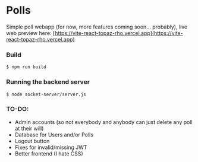 # Polls

Simple poll webapp (for now, more features coming soon... probably), live web preview here: [https://vite-react-topaz-rho.vercel.app](https://vite-react-topaz-rho.vercel.app)

### Build
```shell
$ npm run build
```

### Running the backend server
```shell
$ node socket-server/server.js
```

### TO-DO:

* Admin accounts (so not everybody and anybody can just delete any poll at their will)
* Database for Users and/or Polls
* Logout button
* Fixes for invalid/missing JWT
* Better frontend (I hate CSS)